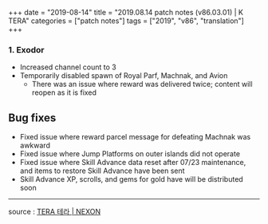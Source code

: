 +++
date = "2019-08-14"
title = "2019.08.14 patch notes (v86.03.01) | K TERA"
categories = ["patch notes"]
tags = ["2019", "v86", "translation"]
+++

### 1. Exodor
- Increased channel count to 3
- Temporarily disabled spawn of Royal Parf, Machnak, and Avion
  - There was an issue where reward was delivered twice; content will reopen as it is fixed

## Bug fixes

- Fixed issue where reward parcel message for defeating Machnak was awkward
- Fixed issue where Jump Platforms on outer islands did not operate
- Fixed issue where Skill Advance data reset after 07/23 maintenance, and items to restore Skill Advance have been sent
- Skill Advance XP, scrolls, and gems for gold have will be distributed soon

----

source : [TERA 테라 | NEXON](http://tera.nexon.com/news/update/view.aspx?n4articlesn=405)
